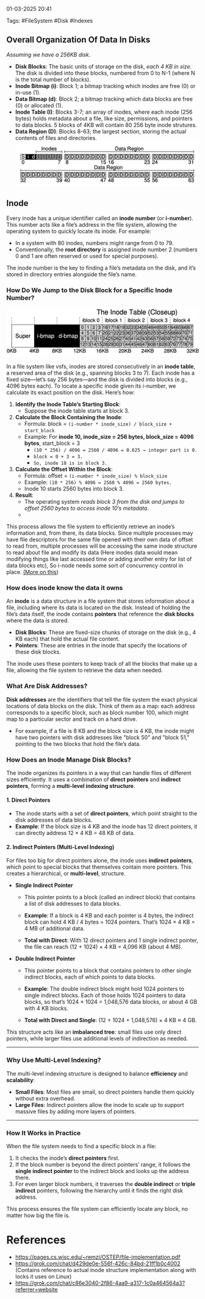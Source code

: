 
01-03-2025 20:41

Tags: #FileSystem #Disk #Indexes 

## Overall Organization Of Data In Disks

*Assuming we have a 256KB disk*.
- **Disk Blocks**: The basic units of storage on the disk, *each 4 KB in size.* The disk is divided into these blocks, numbered from 0 to N-1 (where N is the total number of blocks).
- **Inode Bitmap (i)**: Block 1; a bitmap tracking which inodes are free (0) or in-use (1).
- **Data Bitmap (d)**: Block 2; a bitmap tracking which data blocks are free (0) or allocated (1).
- **Inode Table (I)**: Blocks 3-7; an array of inodes, where each inode (256 bytes) holds metadata about a file, like size, permissions, and pointers to data blocks.
  5 blocks of 4KB will contain 80 256 byte inode strutures.
- **Data Region (D)**: Blocks 8-63; the largest section, storing the actual contents of files and directories.
![Pasted image 20250301204506.png](static/media/pasted-image-20250301204506.png)

## Inode

Every inode has a unique identifier called an **inode number** (or **i-number**). This number acts like a file’s address in the file system, allowing the operating system to quickly locate its inode. For example:
- In a system with 80 inodes, numbers might range from 0 to 79.
- Conventionally, the **root directory** is assigned inode number 2 (numbers 0 and 1 are often reserved or used for special purposes).

The inode number is the key to finding a file’s metadata on the disk, and it’s stored in directory entries alongside the file’s name.

### How Do We Jump to the Disk Block for a Specific Inode Number?

![Pasted image 20250301210115.png](static/media/pasted-image-20250301210115.png)

In a file system like vsfs, inodes are stored consecutively in an **inode table**, a reserved area of the disk (e.g., spanning blocks 3 to 7). Each inode has a fixed size—let’s say 256 bytes—and the disk is divided into blocks (e.g., 4096 bytes each). To locate a specific inode given its i-number, we calculate its exact position on the disk. Here’s how:

1. **Identify the Inode Table’s Starting Block**:  
    - Suppose the inode table starts at block 3.  
2. **Calculate the Block Containing the Inode**:  
    - Formula: block = `(i-number * inode_size) / block_size + start_block`
    - Example: For **inode 10, inode_size = 256 bytes, block_size = 4096 bytes**,
      start_block = 3
        - `(10 * 256) / 4096 = 2560 / 4096 = 0.625 → integer part is 0.`
        - `block = 0 + 3 = 3.`
        - `So, inode 10 is in block 3.`
3. **Calculate the Offset Within the Block**:  
    - Formula: offset = `(i-number * inode_size) % block_size`
    - Example: `(10 * 256) % 4096 = 2560 % 4096 = 2560 bytes.`
    - Inode 10 starts 2560 bytes into block 3.
4. **Result**:  
    - The operating system *reads block 3 from the disk and jumps to offset 2560 bytes to access inode 10’s metadata*.
    - 
This process allows the file system to efficiently retrieve an inode’s information and, from there, its data blocks.
Since multiple processes may have file descriptors for the same file opened with their own data of offset to read from, multiple processes will be accessing the same inode structure to read about file and modify its data (Here inodes data would mean modifying things like last accessed time or adding another entry for list of data blocks etc), So i-node needs some sort of concurrency control in place. [(More on this](https://grok.com/chat/d429de0e-556f-426c-84bd-21ff1b0c4002 ))

### How does inode know the data it owns

An **inode** is a data structure in a file system that stores information about a file, including where its data is located on the disk. Instead of holding the file’s data itself, the inode contains **pointers** that reference the **disk blocks** where the data is stored.
- **Disk Blocks**: These are fixed-size chunks of storage on the disk (e.g., 4 KB each) that hold the actual file content.
- **Pointers**: These are entries in the inode that specify the locations of these disk blocks.
  
The inode uses these pointers to keep track of all the blocks that make up a file, allowing the file system to retrieve the data when needed.

### What Are Disk Addresses?

**Disk addresses** are the identifiers that tell the file system the exact physical locations of data blocks on the disk. Think of them as a map: each address corresponds to a specific block, such as block number 100, which might map to a particular sector and track on a hard drive.

- For example, if a file is 8 KB and the block size is 4 KB, the inode might have two pointers with disk addresses like "block 50" and "block 51," pointing to the two blocks that hold the file’s data.

### How Does an Inode Manage Disk Blocks?

The inode organizes its pointers in a way that can handle files of different sizes efficiently. It uses a combination of **direct pointers** and **indirect pointers**, forming a **multi-level indexing structure**.
#### 1. **Direct Pointers**

- The inode starts with a set of **direct pointers**, which point straight to the disk addresses of data blocks.
- **Example**: If the block size is 4 KB and the inode has 12 direct pointers, it can directly address 12 × 4 KB = 48 KB of data.
  
#### 2. **Indirect Pointers (Multi-Level Indexing)**

For files too big for direct pointers alone, the inode uses **indirect pointers**, which point to special blocks that themselves contain more pointers. This creates a hierarchical, or **multi-level**, structure.

- **Single Indirect Pointer**
    - This pointer points to a block (called an indirect block) that contains a list of disk addresses to data blocks.
      
    - **Example**: If a block is 4 KB and each pointer is 4 bytes, the indirect block can hold 4 KB / 4 bytes = 1024 pointers. That’s 1024 × 4 KB = 4 MB of additional data.
      
    - **Total with Direct**: With 12 direct pointers and 1 single indirect pointer, the file can reach (12 + 1024) × 4 KB = 4,096 KB (about 4 MB).

  
- **Double Indirect Pointer**
    - This pointer points to a block that contains pointers to other single indirect blocks, each of which points to data blocks.
    
    - **Example**: The double indirect block might hold 1024 pointers to single indirect blocks. Each of those holds 1024 pointers to data blocks, so that’s 1024 × 1024 = 1,048,576 data blocks, or about 4 GB with 4 KB blocks.
      
    - **Total with Direct and Single**: (12 + 1024 + 1,048,576) × 4 KB ≈ 4 GB.  

This structure acts like an **imbalanced tree**: small files use only direct pointers, while larger files use additional levels of indirection as needed.

---

### Why Use Multi-Level Indexing?

The multi-level indexing structure is designed to balance **efficiency** and **scalability**:

- **Small Files**: Most files are small, so direct pointers handle them quickly without extra overhead.
- **Large Files**: Indirect pointers allow the inode to scale up to support massive files by adding more layers of pointers.

---

### How It Works in Practice

When the file system needs to find a specific block in a file:

1. It checks the inode’s **direct pointers** first.
2. If the block number is beyond the direct pointers’ range, it follows the **single indirect pointer** to the indirect block and looks up the address there.
3. For even larger block numbers, it traverses the **double indirect** or **triple indirect** pointers, following the hierarchy until it finds the right disk address.
  
This process ensures the file system can efficiently locate any block, no matter how big the file is.



# References

- https://pages.cs.wisc.edu/~remzi/OSTEP/file-implementation.pdf
- https://grok.com/chat/d429de0e-556f-426c-84bd-21ff1b0c4002 (Contains reference to actual inode structure implementation along with locks it uses on Linux)
- https://grok.com/chat/c86e3040-2f86-4aa9-a317-1c0a464564a3?referrer=website